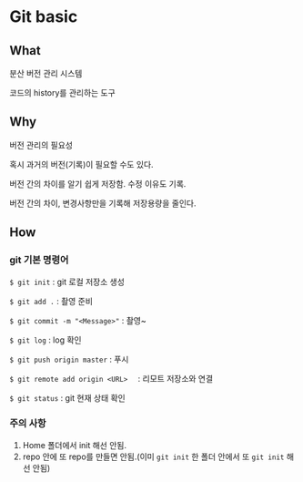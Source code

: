 # Git basic



## What

분산 버전 관리 시스템

코드의 history를 관리하는 도구



## Why

버전 관리의 필요성

혹시 과거의 버전(기록)이 필요할 수도 있다.

버전 간의 차이를 알기 쉽게 저장함. 수정 이유도 기록.

버전 간의 차이,  변경사항만을 기록해 저장용량을 줄인다.



## How



### git 기본 명령어

`$ git init` : git 로컬 저장소 생성

`$ git add .` :  촬영 준비

`$ git commit -m "<Message>"` :  촬영~

`$ git log` :  log 확인

`$ git push origin master` : 푸시

`$ git remote add origin <URL>  ` : 리모트 저장소와 연결

`$ git status` : git 현재 상태 확인





### 주의 사항

1. Home 폴더에서 init 해선 안됨.
2. repo 안에 또 repo를 만들면 안됨.(이미 `git init` 한 폴더 안에서 또 `git init` 해선 안됨)
